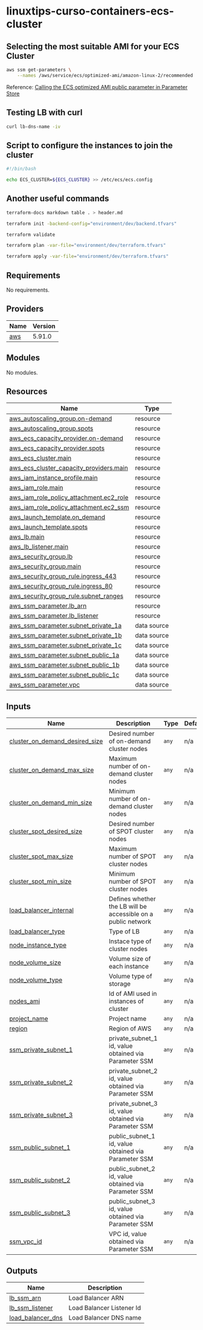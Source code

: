 # linuxtips-curso-containers-ecs-cluster

## Selecting the most suitable AMI for your ECS Cluster

```bash
aws ssm get-parameters \
    --names /aws/service/ecs/optimized-ami/amazon-linux-2/recommended
```

Reference: [Calling the ECS optimized AMI public parameter in Parameter Store](https://docs.aws.amazon.com/systems-manager/latest/userguide/parameter-store-public-parameters-ecs.html)

## Testing LB with curl

```bash
curl lb-dns-name -iv
```

## Script to configure the instances to join the cluster

```bash
#!/bin/bash

echo ECS_CLUSTER=${ECS_CLUSTER} >> /etc/ecs/ecs.config
```

## Another useful commands

```bash
terraform-docs markdown table . > header.md

terraform init -backend-config="environment/dev/backend.tfvars"

terraform validate

terraform plan -var-file="environment/dev/terraform.tfvars"

terraform apply -var-file="environment/dev/terraform.tfvars"
```

## Requirements

No requirements.

## Providers

| Name | Version |
|------|---------|
| <a name="provider_aws"></a> [aws](#provider\_aws) | 5.91.0 |

## Modules

No modules.

## Resources

| Name | Type |
|------|------|
| [aws_autoscaling_group.on-demand](https://registry.terraform.io/providers/hashicorp/aws/latest/docs/resources/autoscaling_group) | resource |
| [aws_autoscaling_group.spots](https://registry.terraform.io/providers/hashicorp/aws/latest/docs/resources/autoscaling_group) | resource |
| [aws_ecs_capacity_provider.on-demand](https://registry.terraform.io/providers/hashicorp/aws/latest/docs/resources/ecs_capacity_provider) | resource |
| [aws_ecs_capacity_provider.spots](https://registry.terraform.io/providers/hashicorp/aws/latest/docs/resources/ecs_capacity_provider) | resource |
| [aws_ecs_cluster.main](https://registry.terraform.io/providers/hashicorp/aws/latest/docs/resources/ecs_cluster) | resource |
| [aws_ecs_cluster_capacity_providers.main](https://registry.terraform.io/providers/hashicorp/aws/latest/docs/resources/ecs_cluster_capacity_providers) | resource |
| [aws_iam_instance_profile.main](https://registry.terraform.io/providers/hashicorp/aws/latest/docs/resources/iam_instance_profile) | resource |
| [aws_iam_role.main](https://registry.terraform.io/providers/hashicorp/aws/latest/docs/resources/iam_role) | resource |
| [aws_iam_role_policy_attachment.ec2_role](https://registry.terraform.io/providers/hashicorp/aws/latest/docs/resources/iam_role_policy_attachment) | resource |
| [aws_iam_role_policy_attachment.ec2_ssm](https://registry.terraform.io/providers/hashicorp/aws/latest/docs/resources/iam_role_policy_attachment) | resource |
| [aws_launch_template.on_demand](https://registry.terraform.io/providers/hashicorp/aws/latest/docs/resources/launch_template) | resource |
| [aws_launch_template.spots](https://registry.terraform.io/providers/hashicorp/aws/latest/docs/resources/launch_template) | resource |
| [aws_lb.main](https://registry.terraform.io/providers/hashicorp/aws/latest/docs/resources/lb) | resource |
| [aws_lb_listener.main](https://registry.terraform.io/providers/hashicorp/aws/latest/docs/resources/lb_listener) | resource |
| [aws_security_group.lb](https://registry.terraform.io/providers/hashicorp/aws/latest/docs/resources/security_group) | resource |
| [aws_security_group.main](https://registry.terraform.io/providers/hashicorp/aws/latest/docs/resources/security_group) | resource |
| [aws_security_group_rule.ingress_443](https://registry.terraform.io/providers/hashicorp/aws/latest/docs/resources/security_group_rule) | resource |
| [aws_security_group_rule.ingress_80](https://registry.terraform.io/providers/hashicorp/aws/latest/docs/resources/security_group_rule) | resource |
| [aws_security_group_rule.subnet_ranges](https://registry.terraform.io/providers/hashicorp/aws/latest/docs/resources/security_group_rule) | resource |
| [aws_ssm_parameter.lb_arn](https://registry.terraform.io/providers/hashicorp/aws/latest/docs/resources/ssm_parameter) | resource |
| [aws_ssm_parameter.lb_listener](https://registry.terraform.io/providers/hashicorp/aws/latest/docs/resources/ssm_parameter) | resource |
| [aws_ssm_parameter.subnet_private_1a](https://registry.terraform.io/providers/hashicorp/aws/latest/docs/data-sources/ssm_parameter) | data source |
| [aws_ssm_parameter.subnet_private_1b](https://registry.terraform.io/providers/hashicorp/aws/latest/docs/data-sources/ssm_parameter) | data source |
| [aws_ssm_parameter.subnet_private_1c](https://registry.terraform.io/providers/hashicorp/aws/latest/docs/data-sources/ssm_parameter) | data source |
| [aws_ssm_parameter.subnet_public_1a](https://registry.terraform.io/providers/hashicorp/aws/latest/docs/data-sources/ssm_parameter) | data source |
| [aws_ssm_parameter.subnet_public_1b](https://registry.terraform.io/providers/hashicorp/aws/latest/docs/data-sources/ssm_parameter) | data source |
| [aws_ssm_parameter.subnet_public_1c](https://registry.terraform.io/providers/hashicorp/aws/latest/docs/data-sources/ssm_parameter) | data source |
| [aws_ssm_parameter.vpc](https://registry.terraform.io/providers/hashicorp/aws/latest/docs/data-sources/ssm_parameter) | data source |

## Inputs

| Name | Description | Type | Default | Required |
|------|-------------|------|---------|:--------:|
| <a name="input_cluster_on_demand_desired_size"></a> [cluster\_on\_demand\_desired\_size](#input\_cluster\_on\_demand\_desired\_size) | Desired number of on-demand cluster nodes | `any` | n/a | yes |
| <a name="input_cluster_on_demand_max_size"></a> [cluster\_on\_demand\_max\_size](#input\_cluster\_on\_demand\_max\_size) | Maximum number of on-demand cluster nodes | `any` | n/a | yes |
| <a name="input_cluster_on_demand_min_size"></a> [cluster\_on\_demand\_min\_size](#input\_cluster\_on\_demand\_min\_size) | Minimum number of on-demand cluster nodes | `any` | n/a | yes |
| <a name="input_cluster_spot_desired_size"></a> [cluster\_spot\_desired\_size](#input\_cluster\_spot\_desired\_size) | Desired number of SPOT cluster nodes | `any` | n/a | yes |
| <a name="input_cluster_spot_max_size"></a> [cluster\_spot\_max\_size](#input\_cluster\_spot\_max\_size) | Maximum number of SPOT cluster nodes | `any` | n/a | yes |
| <a name="input_cluster_spot_min_size"></a> [cluster\_spot\_min\_size](#input\_cluster\_spot\_min\_size) | Minimum number of SPOT cluster nodes | `any` | n/a | yes |
| <a name="input_load_balancer_internal"></a> [load\_balancer\_internal](#input\_load\_balancer\_internal) | Defines whether the LB will be accessible on a public network | `any` | n/a | yes |
| <a name="input_load_balancer_type"></a> [load\_balancer\_type](#input\_load\_balancer\_type) | Type of LB | `any` | n/a | yes |
| <a name="input_node_instance_type"></a> [node\_instance\_type](#input\_node\_instance\_type) | Instace type of cluster nodes | `any` | n/a | yes |
| <a name="input_node_volume_size"></a> [node\_volume\_size](#input\_node\_volume\_size) | Volume size of each instance | `any` | n/a | yes |
| <a name="input_node_volume_type"></a> [node\_volume\_type](#input\_node\_volume\_type) | Volume type of storage | `any` | n/a | yes |
| <a name="input_nodes_ami"></a> [nodes\_ami](#input\_nodes\_ami) | Id of AMI used in instances of cluster | `any` | n/a | yes |
| <a name="input_project_name"></a> [project\_name](#input\_project\_name) | Project name | `any` | n/a | yes |
| <a name="input_region"></a> [region](#input\_region) | Region of AWS | `any` | n/a | yes |
| <a name="input_ssm_private_subnet_1"></a> [ssm\_private\_subnet\_1](#input\_ssm\_private\_subnet\_1) | private\_subnet\_1 id, value obtained via Parameter SSM | `any` | n/a | yes |
| <a name="input_ssm_private_subnet_2"></a> [ssm\_private\_subnet\_2](#input\_ssm\_private\_subnet\_2) | private\_subnet\_2 id, value obtained via Parameter SSM | `any` | n/a | yes |
| <a name="input_ssm_private_subnet_3"></a> [ssm\_private\_subnet\_3](#input\_ssm\_private\_subnet\_3) | private\_subnet\_3 id, value obtained via Parameter SSM | `any` | n/a | yes |
| <a name="input_ssm_public_subnet_1"></a> [ssm\_public\_subnet\_1](#input\_ssm\_public\_subnet\_1) | public\_subnet\_1 id, value obtained via Parameter SSM | `any` | n/a | yes |
| <a name="input_ssm_public_subnet_2"></a> [ssm\_public\_subnet\_2](#input\_ssm\_public\_subnet\_2) | public\_subnet\_2 id, value obtained via Parameter SSM | `any` | n/a | yes |
| <a name="input_ssm_public_subnet_3"></a> [ssm\_public\_subnet\_3](#input\_ssm\_public\_subnet\_3) | public\_subnet\_3 id, value obtained via Parameter SSM | `any` | n/a | yes |
| <a name="input_ssm_vpc_id"></a> [ssm\_vpc\_id](#input\_ssm\_vpc\_id) | VPC id, value obtained via Parameter SSM | `any` | n/a | yes |

## Outputs

| Name | Description |
|------|-------------|
| <a name="output_lb_ssm_arn"></a> [lb\_ssm\_arn](#output\_lb\_ssm\_arn) | Load Balancer ARN |
| <a name="output_lb_ssm_listener"></a> [lb\_ssm\_listener](#output\_lb\_ssm\_listener) | Load Balancer Listener Id |
| <a name="output_load_balancer_dns"></a> [load\_balancer\_dns](#output\_load\_balancer\_dns) | Load Balancer DNS name |
